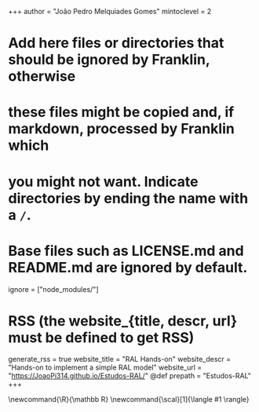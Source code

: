 <!--
Add here global page variables to use throughout your website.
-->
+++
author = "João Pedro Melquiades Gomes"
mintoclevel = 2

# Add here files or directories that should be ignored by Franklin, otherwise
# these files might be copied and, if markdown, processed by Franklin which
# you might not want. Indicate directories by ending the name with a `/`.
# Base files such as LICENSE.md and README.md are ignored by default.
ignore = ["node_modules/"]

# RSS (the website_{title, descr, url} must be defined to get RSS)
generate_rss = true
website_title = "RAL Hands-on"
website_descr = "Hands-on to implement a simple RAL model"
website_url   = "https://JoaoPi314.github.io/Estudos-RAL/"
@def prepath = "Estudos-RAL"
+++

<!--
Add here global latex commands to use throughout your pages.
-->
\newcommand{\R}{\mathbb R}
\newcommand{\scal}[1]{\langle #1 \rangle}
